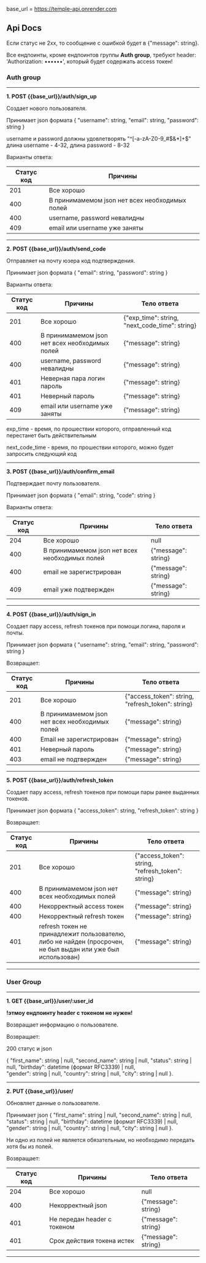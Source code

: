 
base_url = https://temple-api.onrender.com

## Api Docs

Если статус не 2xx, то сообщение с ошибкой будет в {"message": string}.

Все ендпоинты, кроме ендпоинтов группы **Auth group**, требуют header: 'Authorization: ••••••', который будет содержать access токен!

### Auth group
***
**1. POST {{base_url}}/auth/sign_up**

Создает нового пользователя.

   Принимает json формата
   {
    "username": string,
    "email": string,
    "password": string
}

   username и password должны удовлетворять "^[-a-zA-Z0-9_#$&*]+$"
   длина username - 4-32,
   длина password - 8-32
   
Варианты ответа:

|Статус код|Причины|
|-|--------|
|201|Все хорошо|
|400|В принимамемом json нет всех необходимых полей|
|400|username, password невалидны|
|409|email или username уже заняты|
***
**2. POST {{base_url}}/auth/send_code**

Отправляет на почту юзера код подтверждения.

   Принимает json формата
   {
    "email": string,
    "password": string
    }
   
Варианты ответа:

|Статус код|Причины|Тело ответа|
|-|--------|------|
|201|Все хорошо|{"exp_time": string, "next_code_time": string}|
|400|В принимамемом json нет всех необходимых полей|{"message": string}|
|400|username, password невалидны|{"message": string}|
|401|Неверная пара логин пароль|{"message": string}|
|401|Неверный пароль|{"message": string}|
|409|email или username уже заняты|{"message": string}|

exp_time - время, по прошествии которого, отправленный код перестанет быть действительным

next_code_time - время, по прошествии которого, можно будет запросить следующий код
***
**3. POST {{base_url}}/auth/confirm_email**

Подтверждает почту пользователя.

   Принимает json формата
   {
    "email": string,
    "code": string
   }
   
Варианты ответа:

|Статус код|Причины|Тело ответа|
|-|--------|------|
|204|Все хорошо|null|
|400|В принимамемом json нет всех необходимых полей|{"message": string}|
|400|email не зарегистрирован|{"message": string}|
|409|email уже подтвержден|{"message": string}|
***
**4. POST {{base_url}}/auth/sign_in**

Создает пару access, refresh токенов при помощи логина, пароля и почты.

   Принимает json формата
   {
    "username": string,
    "email": string,
    "password": string
   }
   
Возвращает:

|Статус код|Причины|Тело ответа|
|-|--------|------|
|201|Все хорошо|{"access_token": string, "refresh_token": string}|
|400|В принимамемом json нет всех необходимых полей|{"message": string}|
|400|Email не зарегистрирован|{"message": string}|
|401|Неверный пароль|{"message": string}|
|403|email не подтвержден|{"message": string}|
***
**5. POST {{base_url}}/auth/refresh_token**

Создает пару access, refresh токенов при помощи пары ранее выданных токенов.

   Принимает json формата
  {
	"access_token": string,
   "refresh_token": string
 }
   
Возвращает:

|Статус код|Причины|Тело ответа|
|-|--------|------|
|201|Все хорошо|{"access_token": string, "refresh_token": string}|
|400|В принимамемом json нет всех необходимых полей|{"message": string}|
|400|Некорректный access токен|{"message": string}|
|400|Некорректный refresh токен|{"message": string}|
|401|refresh токен не принадлежит пользователю, либо не найден (просрочен, не был выдан или уже был использован)|{"message": string}|

***
### User Group
***
**1. GET {{base_url}}/user/:user_id**

**!этмоу ендпоинту header с токеном не нужен!**

Возвращает информацию о пользователе. 

Возвращает:

200 статус и json

{
    "first_name": string | null,
    "second_name": string | null,
    "status": string | null,
    "birthday": datetime (формат RFC3339) | null,  
    "gender": string | null,
    "country": string | null,
    "city": string | null
}.

***

**2. PUT {{base_url}}/user/**

Обновляет данные о пользователе.

Принимает json
{
    "first_name": string | null,
    "second_name": string | null,
    "status": string | null,
    "birthday": datetime (формат RFC3339) | null,  
    "gender": string | null,
    "country": string | null,
    "city": string | null
}.

Ни одно из полей не является обязательным, но необходимо передать хотя бы из полей.

Возвращает:

|Статус код|Причины|Тело ответа|
|-|--------|------|
|204|Все хорошо|null|
|400|Некорректный json|{"message": string}|
|401|Не передан header с токеном|{"message": string}|
|401|Срок действия токена истек|{"message": string}|
***
